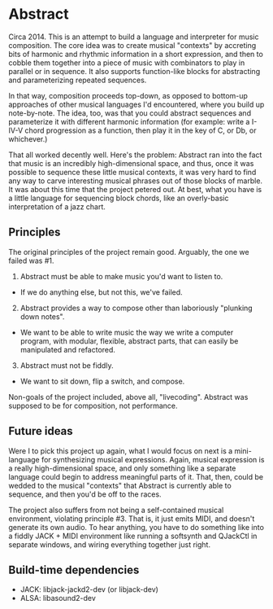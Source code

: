 # Abstract

Circa 2014. This is an attempt to build a language and interpreter for music composition. The core idea was to create musical "contexts" by accreting bits of harmonic and rhythmic information in a short expression,
and then to cobble them together into a piece of music with combinators to play in parallel or in sequence. It also supports function-like blocks for abstracting and parameterizing repeated sequences.

In that way, composition proceeds top-down, as opposed to bottom-up approaches of other musical languages I'd encountered, where you build up note-by-note. The idea, too, was 
that you could abstract sequences and parameterize it with different harmonic information (for example: write a I-IV-V chord progression as a function, then play it in the key of C, or Db, or whichever.)

That all worked decently well. Here's the problem: Abstract ran into the fact that music is an incredibly high-dimensional space, and thus, once it was possible to sequence these little musical contexts, 
it was very hard to find any way to carve interesting musical phrases out of those blocks of marble. It was about this time that the project petered out. At best, what you have
is a little language for sequencing block chords, like an overly-basic interpretation of a jazz chart.


## Principles

The original principles of the project remain good. Arguably, the one we failed was #1.

1. Abstract must be able to make music you'd want to listen to.  

- If we do anything else, but not this, we've failed.

2. Abstract provides a way to compose other than laboriously "plunking down notes".

- We want to be able to write music the way we write a computer program, with modular, flexible, abstract parts, that can easily be manipulated and refactored.

3. Abstract must not be fiddly.

- We want to sit down, flip a switch, and compose.

Non-goals of the project included, above all, "livecoding". Abstract was supposed to be for composition, not performance.


## Future ideas

Were I to pick this project up again, what I would focus on next is a mini-language for synthesizing musical expressions.
Again, musical expression is a really high-dimensional space, and only something like a separate language could begin to address meaningful parts of it.
That, then, could be wedded to the musical "contexts" that Abstract is currently able to sequence, and then you'd be off to the races.

The project also suffers from not being a self-contained musical environment, violating principle #3. That is, it just emits MIDI, and doesn't
generate its own audio. To hear anything, you have to do something like into a fiddly JACK + MIDI environment like running a softsynth and QJackCtl in separate windows, and wiring everything together just right.


## Build-time dependencies 

- JACK: libjack-jackd2-dev (or libjack-dev)
- ALSA: libasound2-dev
